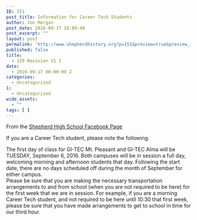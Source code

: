 ```yaml
---
ID: 151
post_title: Information for Career Tech Students
author: Jon Morgan
post_date: 2016-09-17 16:09:48
post_excerpt: ""
layout: post
permalink: 'http://www.shepherdhistory.org?p=151&preview=true&preview_id=151'
published: false
title:
  - 120 Revision V1 2
date:
  - 2016-09-17 00:00:00 Z
categories:
  - Uncategorized
1:
  - Uncategorized
wide_assets:
  - ""
tags: [ ]
---
```

From the <a class="c3" href="https://www.google.com/url?q=https://www.facebook.com/shepherdmihs/posts/506840606177696&amp;sa=D&amp;ust=1471647712490000&amp;usg=AFQjCNFsZggIucYg89DNGCokXAw3S_LJOQ">Shepherd High School Facebook Page</a>

If you are a Career Tech student, please note the following:

The first day of class for GI-TEC Mt. Pleasant and GI-TEC Alma will be TUESDAY, September 6, 2016. Both campuses will be in session a full day, welcoming morning and afternoon students that day. Following the start date, there are no days scheduled off during the month of September for either campus.<br />Please be sure that you are making the necessary transportation arrangements to and from school (when you are not required to be here) for the first week that we are in session. For example, if you are a morning Career Tech student, and not required to be here until 10:30 that first week, please be sure that you have made arrangements to get to school in time for our third hour.